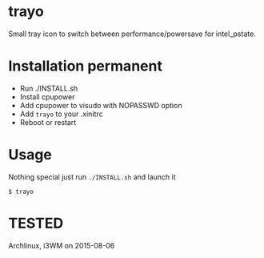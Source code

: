 # trayo
Small tray icon to switch between performance/powersave for intel_pstate.

# Installation permanent
* Run ./INSTALL.sh
* Install cpupower
* Add cpupower to visudo with NOPASSWD option
* Add `trayo` to your .xinitrc
* Reboot or restart

# Usage
Nothing special just run `./INSTALL.sh` and launch it 

`$ trayo`

# TESTED
Archlinux, i3WM on 2015-08-06
